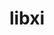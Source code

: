 ---
title: "libxi"
layout: cache
categories: [package, develop-2025-03-23]
meta: {"compilers": ["gcc@=11.4.0", "oneapi@=2024.2.1"], "num_specs": 3, "num_specs_by_stack": {"e4s": 2, "e4s-oneapi": 1, "root": 3}, "oss": ["ubuntu22.04"], "platforms": ["linux"], "stacks": ["e4s", "e4s-oneapi", "root"], "targets": ["x86_64_v3"], "versions": ["1.7.10"]}
spec_details: [{"compiler": "gcc@=11.4.0", "hash": "ahqefrocwf7aq65jfxmfjakbuyyojnon", "os": "ubuntu22.04", "platform": "linux", "size": "-", "stacks": ["e4s", "root"], "target": "x86_64_v3", "variants": ["build_system=autotools"], "versions": ["1.7.10"]}, {"compiler": "oneapi@=2024.2.1", "hash": "ek2o22czyt32b7icj2iylimhksxm6m5k", "os": "ubuntu22.04", "platform": "linux", "size": "-", "stacks": ["e4s-oneapi", "root"], "target": "x86_64_v3", "variants": ["build_system=autotools"], "versions": ["1.7.10"]}, {"compiler": "gcc@=11.4.0", "hash": "ilbvuo6oeun2enzoj5liofersparjb6s", "os": "ubuntu22.04", "platform": "linux", "size": "-", "stacks": ["e4s", "root"], "target": "x86_64_v3", "variants": ["build_system=autotools"], "versions": ["1.7.10"]}]
---
